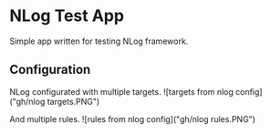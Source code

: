 # NLog Test App
Simple app written for testing NLog framework.

## Configuration
NLog configurated with multiple targets.
![targets from nlog config]("gh/nlog targets.PNG")

And multiple rules.
![rules from nlog config]("gh/nlog rules.PNG")
